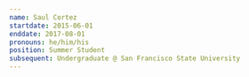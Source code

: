 ```yaml
---
name: Saul Cortez
startdate: 2015-06-01
enddate: 2017-08-01
pronouns: he/him/his
position: Summer Student
subsequent: Undergraduate @ San Francisco State University
---
```

